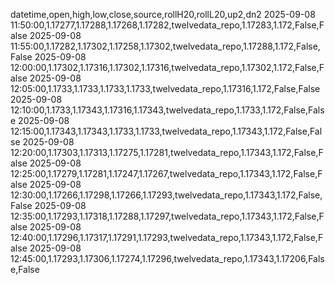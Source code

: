 datetime,open,high,low,close,source,rollH20,rollL20,up2,dn2
2025-09-08 11:50:00,1.17277,1.17288,1.17268,1.17282,twelvedata_repo,1.17283,1.172,False,False
2025-09-08 11:55:00,1.17282,1.17302,1.17258,1.17302,twelvedata_repo,1.17288,1.172,False,False
2025-09-08 12:00:00,1.17302,1.17316,1.17302,1.17316,twelvedata_repo,1.17302,1.172,False,False
2025-09-08 12:05:00,1.1733,1.1733,1.1733,1.1733,twelvedata_repo,1.17316,1.172,False,False
2025-09-08 12:10:00,1.1733,1.17343,1.17316,1.17343,twelvedata_repo,1.1733,1.172,False,False
2025-09-08 12:15:00,1.17343,1.17343,1.1733,1.1733,twelvedata_repo,1.17343,1.172,False,False
2025-09-08 12:20:00,1.17303,1.17313,1.17275,1.17281,twelvedata_repo,1.17343,1.172,False,False
2025-09-08 12:25:00,1.17279,1.17281,1.17247,1.17267,twelvedata_repo,1.17343,1.172,False,False
2025-09-08 12:30:00,1.17266,1.17298,1.17266,1.17293,twelvedata_repo,1.17343,1.172,False,False
2025-09-08 12:35:00,1.17293,1.17318,1.17288,1.17297,twelvedata_repo,1.17343,1.172,False,False
2025-09-08 12:40:00,1.17296,1.17317,1.17291,1.17293,twelvedata_repo,1.17343,1.172,False,False
2025-09-08 12:45:00,1.17293,1.17306,1.17274,1.17296,twelvedata_repo,1.17343,1.17206,False,False
